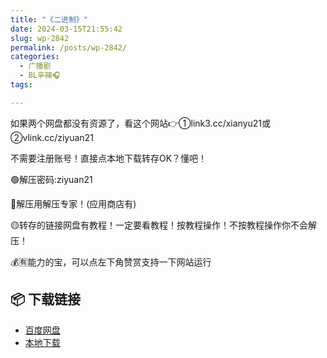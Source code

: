 ```yaml
---
title: "《二进制》"
date: 2024-03-15T21:55:42
slug: wp-2842
permalink: /posts/wp-2842/
categories:
  - 广播剧
  - BL辛辣🎧
tags:

---
```


如果两个网盘都没有资源了，看这个网站👉①link3.cc/xianyu21或②vlink.cc/ziyuan21

不需要注册账号！直接点本地下载转存OK？懂吧！

🟢解压密码:ziyuan21

🔵解压用解压专家！(应用商店有)

🟡转存的链接网盘有教程！一定要看教程！按教程操作！不按教程操作你不会解压！

💰🈶能力的宝，可以点左下角赞赏支持一下网站运行

## 📦 下载链接
- [百度网盘](https://blziyuan21.com/pay-download/2842?key=2d27fac31d&down_id=0)
- [本地下载](https://blziyuan21.com/pay-download/2842?key=2d27fac31d&down_id=1)

